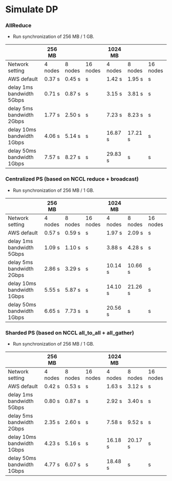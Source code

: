 # Simulate DP 

### AllReduce

- Run synchronization of 256 MB / 1 GB. 

|                             | 256 MB  |         |          | 1024 MB |         |          |
|-----------------------------|---------|---------|----------|---------|---------|----------|
| Network setting             | 4 nodes | 8 nodes | 16 nodes | 4 nodes | 8 nodes | 16 nodes |
| AWS default                 | 0.37 s  | 0.45 s  | s        | 1.42 s  | 1.95 s  | s        |  
| delay 1ms  bandwidth 5Gbps  | 0.71 s  | 0.87 s  | s        | 3.15 s  | 3.81 s  | s        | 
| delay 5ms  bandwidth 2Gbps  | 1.77 s  | 2.50 s  | s        | 7.23 s  | 8.23 s  | s        | 
| delay 10ms  bandwidth 1Gbps | 4.06 s  | 5.14 s  | s        | 16.87 s | 17.21 s | s        | 
| delay 50ms  bandwidth 1Gbps | 7.57 s  | 8.27 s  | s        | 29.83 s | s       | s        |  


### Centralized PS (based on NCCL reduce + broadcast)

- Run synchronization of 256 MB / 1 GB.

|                             | 256 MB  |         |          | 1024 MB |         |          |
|-----------------------------|---------|---------|----------|---------|---------|----------|
| Network setting             | 4 nodes | 8 nodes | 16 nodes | 4 nodes | 8 nodes | 16 nodes |
| AWS default                 | 0.57 s  | 0.59 s  | s        | 1.97 s  | 2.09 s  | s        | 
| delay 1ms  bandwidth 5Gbps  | 1.09 s  | 1.10 s  | s        | 3.88 s  | 4.28 s  | s        |
| delay 5ms  bandwidth 2Gbps  | 2.86 s  | 3.29 s  | s        | 10.14 s | 10.66 s | s        | 
| delay 10ms  bandwidth 1Gbps | 5.55 s  | 5.87 s  | s        | 14.10 s | 21.26 s | s        | 
| delay 50ms  bandwidth 1Gbps | 6.65 s  | 7.73 s  | s        | 20.56 s | s       | s        |

### Sharded PS (based on NCCL all_to_all + all_gather)

- Run synchronization of 256 MB / 1 GB. 

|                             | 256 MB  |         |          | 1024 MB |         |          |
|-----------------------------|---------|---------|----------|---------|---------|----------|
| Network setting             | 4 nodes | 8 nodes | 16 nodes | 4 nodes | 8 nodes | 16 nodes |
| AWS default                 | 0.42 s  | 0.53 s  | s        | 1.63 s  | 3.12 s  | s        | 
| delay 1ms  bandwidth 5Gbps  | 0.80 s  | 0.87 s  | s        | 2.92 s  | 3.40 s  | s        | 
| delay 5ms  bandwidth 2Gbps  | 2.35 s  | 2.60 s  | s        | 7.58 s  | 9.52 s  | s        |
| delay 10ms  bandwidth 1Gbps | 4.23 s  | 5.16 s  | s        | 16.18 s | 20.17 s | s        |  
| delay 50ms  bandwidth 1Gbps | 4.77 s  | 6.07 s  | s        | 18.48 s | s       | s        | 

